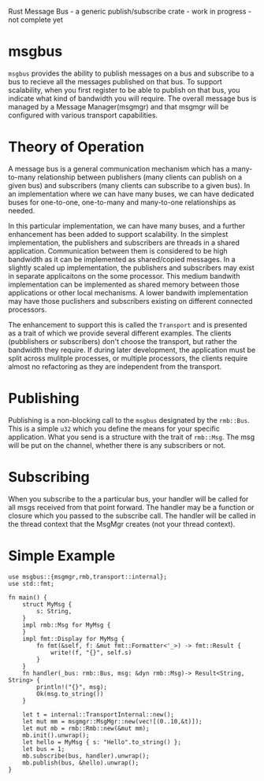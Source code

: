 
Rust Message Bus - a generic publish/subscribe crate - work in progress - not complete yet
# msgbus
`msgbus` provides the ability to publish messages on a bus and subscribe to a bus to recieve all the messages 
published on that bus.  To support scalability, when you first register to be able to publish on that bus, you indicate what 
kind of bandwidth you will require.  The overall message bus is managed by a Message Manager(msgmgr) and that msgmgr will be configured 
with various transport capabilities.

# Theory of Operation
A message bus is a general communication mechanism which has a many-to-many relationship between publishers (many clients can publish on a given bus)
and subscribers (many clients can subscribe to a given bus). In an implementation where we can have many buses, we can have dedicated buses for one-to-one,
one-to-many and many-to-one relationships as needed.

In this particular implementation, we can have many buses, and a further enhancement has been added to support scalability.  In the
simplest implementation, the publishers and subscribers are threads in a shared application.  Communication between them is considered to be high 
bandwidth as it can be implemented as shared/copied messages.  In a slightly scaled up implementation, the publishers and subscribers may exist in 
separate applicaitons on the some processor. This medium bandwith implementation can be implemented as shared memory between those applications or other
local mechanisms.  A lower bandwith implementation may have those puclishers and subscribers existing on different connected processors.

The enhancement to support this is called the `Transport` and is presented as a trait of which we provide several different examples.  The clients 
(pubblishers or subscribers) don't choose the transport, but rather the bandwidth they require.  If during later development, the application must be split
across mulitple processes, or multiple processors, the clients require almost no refactoring as they are independent from the transport.
 
 # Publishing
Publishing is a non-blocking call to the `msgbus` designated by the `rmb::Bus`.  This is a simple `u32` which you define the means for your specific 
application. What you send is a structure with the trait of `rmb::Msg`.  The msg will be put on the channel, whether there is any subscribers or not.

# Subscribing
When you subscribe to the a particular bus, your handler will be called for all msgs received from that point forward.  The handler may be a function
or closure which you passed to the subscribe call.  The handler will be called in the thread context that the MsgMgr creates (not your thread context). 
 
# Simple Example

```
use msgbus::{msgmgr,rmb,transport::internal};
use std::fmt;

fn main() {
    struct MyMsg {
        s: String,
    }
    impl rmb::Msg for MyMsg {
    }
    impl fmt::Display for MyMsg {
        fn fmt(&self, f: &mut fmt::Formatter<'_>) -> fmt::Result {
            write!(f, "{}", self.s)
        }
    }
    fn handler(_bus: rmb::Bus, msg: &dyn rmb::Msg)-> Result<String, String> {
        println!("{}", msg); 
        Ok(msg.to_string())
    }

    let t = internal::TransportInternal::new();
    let mut mm = msgmgr::MsgMgr::new(vec![(0..10,&t)]);
    let mut mb = rmb::Rmb::new(&mut mm);
    mb.init().unwrap();
    let hello = MyMsg { s: "Hello".to_string() };
    let bus = 1;
    mb.subscribe(bus, handler).unwrap();
    mb.publish(bus, &hello).unwrap();
}
```
